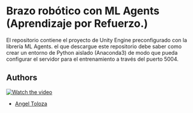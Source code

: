 # Brazo robótico con ML Agents (Aprendizaje por Refuerzo.)

El repositorio contiene el proyecto de Unity Engine preconfigurado con la librería ML Agents.
el que descargue este repositorio debe saber como crear un entorno de Python aislado (Anaconda3) de modo que pueda configurar el servidor para el entrenamiento a través del puerto 5004.
## Authors

[![Watch the video](https://img.youtube.com/vi/V7dvCGLKzjs/maxresdefault.jpg)](https://youtu.be/V7dvCGLKzjs)


- [Angel Toloza](https://github.com/darkxex/BrazoRoboticoReinforcementLearning/)


